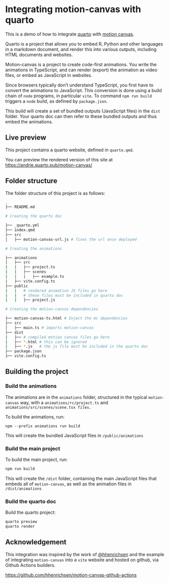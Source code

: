 
# Integrating motion-canvas with quarto

This is a demo of how to integrate [quarto](https://quarto.org) with
[motion canvas](https://motioncanvas.io).

Quarto is a project that allows you to embed R, Python and other
languages in a markdown document, and render this into various outputs,
including HTML documents and websites.

Motion-canvas is a project to create code-first animations. You write
the animations in TypeScript, and can render (export) the animation as
video files, or embed as JavaScript in websites.

Since browsers typically don’t understand TypeScript, you first have to
convert the animations to JavaScript. This conversion is done using a
build chain of `node` programs, in particular `vite`. To command
`npm run build` triggers a `node` build, as defined by `package.json`.

This build will create a set of bundled outputs (JavaScript files) in
the `dist` folder. Your quarto doc can then refer to these bundled
outputs and thus embed the animations.

## Live preview

This project contains a quarto website, defined in `quarto.qmd`.

You can preview the rendered version of this site at
<https://andrie.quarto.pub/motion-canvas/>

## Folder structure

The folder structure of this project is as follows:

``` bash
.
├── README.md

# Creating the quarto doc

├── _quarto.yml
├── index.qmd
├── src
│   ├── motion-canvas-url.js # fixes the url once deployed

# Creating the animations

├── animations
|   ├── src
|   |   ├── project.ts
|   |   ├── scenes
|   |   |   ├── example.ts
|   ├── vite.config.ts
├── public
|   |   # rendered animation JS files go here
|   |   # these files must be included in quarto doc
|   |   ├── project.js

# Creating the motion-canvas dependencies

├── motion-canvas-ts.html # Inject the mc dependencies
├── src
│   ├── main.ts # imports motion-canvas
├── dist
|   ├── # compiled motion canvas files go here
|   ├── *.html # this can be ignored
|   ├── *.js   # the js file must be included in the quarto doc
├── package.json
├── vite.config.ts
```

## Building the project

### Build the animations

The animations are in the `animations` folder, structured in the typical
`motion-canvas` way, with a `animations/rc/project.ts` and
`animations/src/scenes/scene.tsx files.`

To build the animations, run:

    npm --prefix animations run build

This will create the bundled JavaScript files in `/public/animations`

### Build the main project

To build the main project, run:

``` bash
npm run build
```

This will create the `/dist` folder, containing the main JavaScript
files that embeds all of `motion-canvas`, as well as the animation files
in `/dist/animations`

### Build the quarto doc

Build the quarto project:

``` bash
quarto preview
quarto render
```

## Acknowledgement

This integration was inspired by the work of
[@hhenrichsen](https://github.com/hhenrichsen) and the example of
integrating `motion-canvas` into a `vite` website and hosted on github,
via Github Actions builders.

https://github.com/hhenrichsen/motion-canvas-github-actions
